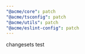 ```yaml
---
"@acme/core": patch
"@acme/tsconfig": patch
"@acme/utils": patch
"@acme/eslint-config": patch
---
```


changesets test
